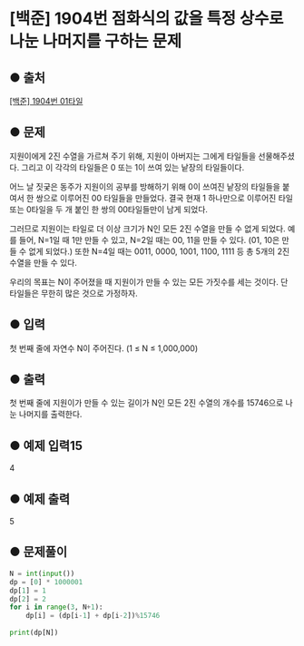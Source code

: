 # [백준] 1904번 점화식의 값을 특정 상수로 나눈 나머지를 구하는 문제
## ● 출처
[[백준] 1904번 01타일](https://www.acmicpc.net/problem/1904)  

## ● 문제
지원이에게 2진 수열을 가르쳐 주기 위해, 지원이 아버지는 그에게 타일들을 선물해주셨다. 그리고 이 각각의 타일들은 0 또는 1이 쓰여 있는 낱장의 타일들이다.

어느 날 짓궂은 동주가 지원이의 공부를 방해하기 위해 0이 쓰여진 낱장의 타일들을 붙여서 한 쌍으로 이루어진 00 타일들을 만들었다. 결국 현재 1 하나만으로 이루어진 타일 또는 0타일을 두 개 붙인 한 쌍의 00타일들만이 남게 되었다.

그러므로 지원이는 타일로 더 이상 크기가 N인 모든 2진 수열을 만들 수 없게 되었다. 예를 들어, N=1일 때 1만 만들 수 있고, N=2일 때는 00, 11을 만들 수 있다. (01, 10은 만들 수 없게 되었다.) 또한 N=4일 때는 0011, 0000, 1001, 1100, 1111 등 총 5개의 2진 수열을 만들 수 있다.

우리의 목표는 N이 주어졌을 때 지원이가 만들 수 있는 모든 가짓수를 세는 것이다. 단 타일들은 무한히 많은 것으로 가정하자.

## ● 입력
첫 번째 줄에 자연수 N이 주어진다. (1 ≤ N ≤ 1,000,000)

## ● 출력
첫 번째 줄에 지원이가 만들 수 있는 길이가 N인 모든 2진 수열의 개수를 15746으로 나눈 나머지를 출력한다.

## ● 예제 입력15
4

## ● 예제 출력
5

## ● 문제풀이
```python
N = int(input())
dp = [0] * 1000001
dp[1] = 1
dp[2] = 2
for i in range(3, N+1):
    dp[i] = (dp[i-1] + dp[i-2])%15746
    
print(dp[N])
```
